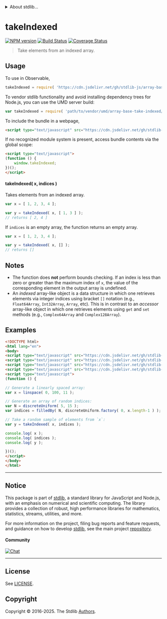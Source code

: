 <!--

@license Apache-2.0

Copyright (c) 2023 The Stdlib Authors.

Licensed under the Apache License, Version 2.0 (the "License");
you may not use this file except in compliance with the License.
You may obtain a copy of the License at

   http://www.apache.org/licenses/LICENSE-2.0

Unless required by applicable law or agreed to in writing, software
distributed under the License is distributed on an "AS IS" BASIS,
WITHOUT WARRANTIES OR CONDITIONS OF ANY KIND, either express or implied.
See the License for the specific language governing permissions and
limitations under the License.

-->


<details>
  <summary>
    About stdlib...
  </summary>
  <p>We believe in a future in which the web is a preferred environment for numerical computation. To help realize this future, we've built stdlib. stdlib is a standard library, with an emphasis on numerical and scientific computation, written in JavaScript (and C) for execution in browsers and in Node.js.</p>
  <p>The library is fully decomposable, being architected in such a way that you can swap out and mix and match APIs and functionality to cater to your exact preferences and use cases.</p>
  <p>When you use stdlib, you can be absolutely certain that you are using the most thorough, rigorous, well-written, studied, documented, tested, measured, and high-quality code out there.</p>
  <p>To join us in bringing numerical computing to the web, get started by checking us out on <a href="https://github.com/stdlib-js/stdlib">GitHub</a>, and please consider <a href="https://opencollective.com/stdlib">financially supporting stdlib</a>. We greatly appreciate your continued support!</p>
</details>

# takeIndexed

[![NPM version][npm-image]][npm-url] [![Build Status][test-image]][test-url] [![Coverage Status][coverage-image]][coverage-url] <!-- [![dependencies][dependencies-image]][dependencies-url] -->

> Take elements from an indexed array.



<section class="usage">

## Usage

To use in Observable,

```javascript
takeIndexed = require( 'https://cdn.jsdelivr.net/gh/stdlib-js/array-base-take-indexed@umd/browser.js' )
```

To vendor stdlib functionality and avoid installing dependency trees for Node.js, you can use the UMD server build:

```javascript
var takeIndexed = require( 'path/to/vendor/umd/array-base-take-indexed/index.js' )
```

To include the bundle in a webpage,

```html
<script type="text/javascript" src="https://cdn.jsdelivr.net/gh/stdlib-js/array-base-take-indexed@umd/browser.js"></script>
```

If no recognized module system is present, access bundle contents via the global scope:

```html
<script type="text/javascript">
(function () {
    window.takeIndexed;
})();
</script>
```

#### takeIndexed( x, indices )

Takes elements from an indexed array.

```javascript
var x = [ 1, 2, 3, 4 ];

var y = takeIndexed( x, [ 1, 3 ] );
// returns [ 2, 4 ]
```

If `indices` is an empty array, the function returns an empty array.

```javascript
var x = [ 1, 2, 3, 4 ];

var y = takeIndexed( x, [] );
// returns []
```

</section>

<!-- /.usage -->

<section class="notes">

## Notes

-   The function does **not** perform bounds checking. If an index is less than zero or greater than the maximum index of `x`, the value of the corresponding element in the output array is undefined.
-   An _indexed_ array-like object is a data structure in which one retrieves elements via integer indices using bracket `[]` notation (e.g., `Float64Array`, `Int32Array`, `Array`, etc). This is in contrast to an _accessor_ array-like object in which one retrieves elements using `get` and `set` methods (e.g., `Complex64Array` and `Complex128Array`).

</section>

<!-- /.notes -->

<section class="examples">

## Examples

<!-- eslint no-undef: "error" -->

```html
<!DOCTYPE html>
<html lang="en">
<body>
<script type="text/javascript" src="https://cdn.jsdelivr.net/gh/stdlib-js/array-base-filled-by@umd/browser.js"></script>
<script type="text/javascript" src="https://cdn.jsdelivr.net/gh/stdlib-js/random-base-discrete-uniform@umd/browser.js"></script>
<script type="text/javascript" src="https://cdn.jsdelivr.net/gh/stdlib-js/array-base-linspace@umd/browser.js"></script>
<script type="text/javascript" src="https://cdn.jsdelivr.net/gh/stdlib-js/array-base-take-indexed@umd/browser.js"></script>
<script type="text/javascript">
(function () {

// Generate a linearly spaced array:
var x = linspace( 0, 100, 11 );

// Generate an array of random indices:
var N = discreteUniform( 5, 15 );
var indices = filledBy( N, discreteUniform.factory( 0, x.length-1 ) );

// Take a random sample of elements from `x`:
var y = takeIndexed( x, indices );

console.log( x );
console.log( indices );
console.log( y );

})();
</script>
</body>
</html>
```

</section>

<!-- /.examples -->

<!-- Section for related `stdlib` packages. Do not manually edit this section, as it is automatically populated. -->

<section class="related">

</section>

<!-- /.related -->

<!-- Section for all links. Make sure to keep an empty line after the `section` element and another before the `/section` close. -->


<section class="main-repo" >

* * *

## Notice

This package is part of [stdlib][stdlib], a standard library for JavaScript and Node.js, with an emphasis on numerical and scientific computing. The library provides a collection of robust, high performance libraries for mathematics, statistics, streams, utilities, and more.

For more information on the project, filing bug reports and feature requests, and guidance on how to develop [stdlib][stdlib], see the main project [repository][stdlib].

#### Community

[![Chat][chat-image]][chat-url]

---

## License

See [LICENSE][stdlib-license].


## Copyright

Copyright &copy; 2016-2025. The Stdlib [Authors][stdlib-authors].

</section>

<!-- /.stdlib -->

<!-- Section for all links. Make sure to keep an empty line after the `section` element and another before the `/section` close. -->

<section class="links">

[npm-image]: http://img.shields.io/npm/v/@stdlib/array-base-take-indexed.svg
[npm-url]: https://npmjs.org/package/@stdlib/array-base-take-indexed

[test-image]: https://github.com/stdlib-js/array-base-take-indexed/actions/workflows/test.yml/badge.svg?branch=main
[test-url]: https://github.com/stdlib-js/array-base-take-indexed/actions/workflows/test.yml?query=branch:main

[coverage-image]: https://img.shields.io/codecov/c/github/stdlib-js/array-base-take-indexed/main.svg
[coverage-url]: https://codecov.io/github/stdlib-js/array-base-take-indexed?branch=main

<!--

[dependencies-image]: https://img.shields.io/david/stdlib-js/array-base-take-indexed.svg
[dependencies-url]: https://david-dm.org/stdlib-js/array-base-take-indexed/main

-->

[chat-image]: https://img.shields.io/gitter/room/stdlib-js/stdlib.svg
[chat-url]: https://app.gitter.im/#/room/#stdlib-js_stdlib:gitter.im

[stdlib]: https://github.com/stdlib-js/stdlib

[stdlib-authors]: https://github.com/stdlib-js/stdlib/graphs/contributors

[umd]: https://github.com/umdjs/umd
[es-module]: https://developer.mozilla.org/en-US/docs/Web/JavaScript/Guide/Modules

[deno-url]: https://github.com/stdlib-js/array-base-take-indexed/tree/deno
[deno-readme]: https://github.com/stdlib-js/array-base-take-indexed/blob/deno/README.md
[umd-url]: https://github.com/stdlib-js/array-base-take-indexed/tree/umd
[umd-readme]: https://github.com/stdlib-js/array-base-take-indexed/blob/umd/README.md
[esm-url]: https://github.com/stdlib-js/array-base-take-indexed/tree/esm
[esm-readme]: https://github.com/stdlib-js/array-base-take-indexed/blob/esm/README.md
[branches-url]: https://github.com/stdlib-js/array-base-take-indexed/blob/main/branches.md

[stdlib-license]: https://raw.githubusercontent.com/stdlib-js/array-base-take-indexed/main/LICENSE

</section>

<!-- /.links -->
